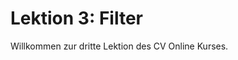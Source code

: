 <!--
author:     Leon Endris

email:      leendris@uni-koblenz.de

version:    0.0.1

language:   de

narrator:   Deutsch Female

comment:    Dies ist die dritte Lektion des
            CV Online Kurses. Funktionsweise
            und Nutzen von Filtern wird hier 
            näher erläutert.

link:       ../CSS/Main.css 

script:     ../JavaScript/LiaScriptCustom.js

-->

# Lektion 3: Filter
Willkommen zur dritte Lektion des CV Online Kurses. 